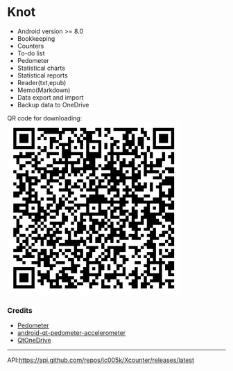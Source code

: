 # Knot

* Android version >= 8.0
* Bookkeeping
* Counters
* To-do list
* Pedometer
* Statistical charts
* Statistical reports
* Reader(txt,epub)
* Memo(Markdown)
* Data export and import
* Backup data to OneDrive

QR code for downloading:
![QR code for downloading](https://github.com/ic005k/Knot/blob/main/res/apk.png)


### Credits

* [Pedometer](https://github.com/vikasy/Pedometer)
* [android-qt-pedometer-accelerometer](https://github.com/adct-the-experimenter/android-qt-pedometer-accelerometer)
* [QtOneDrive](https://github.com/AndreyMacritskiy/QtOneDrive)

---

API:https://api.github.com/repos/ic005k/Xcounter/releases/latest
